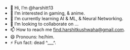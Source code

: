 - 👋 Hi, I’m @harshitt13
- 👀 I’m interested in gaming, & anime.
- 🌱 I’m currently learning AI & ML, & Neural Networking.
- 💞️ I’m looking to collaborate on ...
- 📫 How to reach me find.harshitkushwaha@gmail.com.
- 😄 Pronouns: he/him.
- ⚡ Fun fact: dead ^___^.
